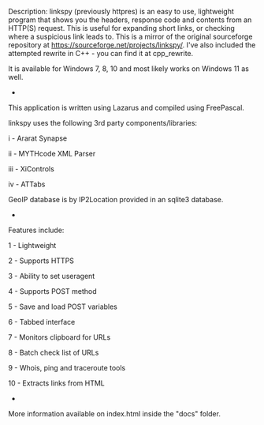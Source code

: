 Description: linkspy (previously httpres) is an easy to use, lightweight program that shows you the headers, response code and contents from an HTTP(S) request. This is useful for expanding short links, or checking where a suspicious link leads to. This is a mirror of the original sourceforge repository at https://sourceforge.net/projects/linkspy/. I've also included the attempted rewrite in C++ - you can find it at cpp_rewrite.

It is available for Windows 7, 8, 10 and most likely works on Windows 11 as well.

-

This application is written using Lazarus and compiled using FreePascal.

linkspy uses the following 3rd party components/libraries:

i - Ararat Synapse 

ii - MYTHcode XML Parser 

iii - XiControls

iv - ATTabs

GeoIP database is by IP2Location provided in an sqlite3 database.

-

Features include:

1 - Lightweight

2 - Supports HTTPS

3 - Ability to set useragent

4 - Supports POST method

5 - Save and load POST variables

6 - Tabbed interface

7 - Monitors clipboard for URLs

8 - Batch check list of URLs

9 - Whois, ping and traceroute tools

10 - Extracts links from HTML

-

More information available on index.html inside the "docs" folder.
